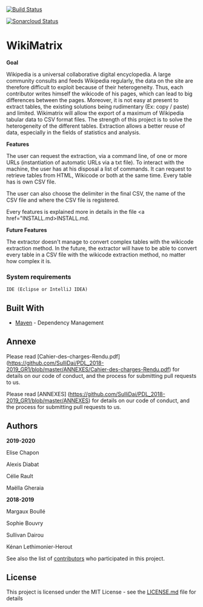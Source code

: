 [![Build Status](https://travis-ci.org/SulliDai/PDL_2018-2019_GR1.svg?branch=master)](https://travis-ci.org/SulliDai/PDL_2018-2019_GR1)

[![Sonarcloud Status](https://sonarcloud.io/api/project_badges/measure?project=PDL_2018-2019:Groupe1&metric=alert_status)](https://sonarcloud.io/dashboard?id=PDL_2018-2019%3AGroupe1)

# WikiMatrix


**Goal**

Wikipedia is a universal collaborative digital encyclopedia. A large community consults and feeds Wikipedia regularly, the data on the site are therefore difficult to exploit because of their heterogeneity. Thus, each contributor writes himself the wikicode of his pages, which can lead to big differences between the pages. Moreover, it is not easy at present to extract tables, the existing solutions being rudimentary (Ex: copy / paste) and limited. Wikimatrix will allow the export of a maximum of Wikipedia tabular data to CSV format files. The strength of this project is to solve the heterogeneity of the different tables. Extraction allows a better reuse of data, especially in the fields of statistics and analysis.

**Features**

The user can request the extraction, via a command line, of one or more URLs (instantiation of automatic URLs via a txt file). To interact with the machine, the user has at his disposal a list of commands. It can request to retrieve tables from HTML, Wikicode or both at the same time. Every table has is own CSV file.

The user can also choose the delimiter in the final CSV, the name of the CSV file and where the CSV file is registered. 

Every features is explained more in details in the file <a href="INSTALL.md>INSTALL.md</a>. 

**Future Features**

The extractor doesn't manage to convert complex tables with the wikicode extraction method. In the future, the extractor will have to be able to convert every table in a CSV file with the wikicode extraction method, no matter how complex it is.

### System requirements

```
IDE (Eclipse or IntelliJ IDEA)
```
## Built With

* [Maven](https://maven.apache.org/) - Dependency Management

## Annexe

Please read  [Cahier-des-charges-Rendu.pdf] (https://github.com/SulliDai/PDL_2018-2019_GR1/blob/master/ANNEXES/Cahier-des-charges-Rendu.pdf) for details on our code of conduct, and the process for submitting pull requests to us.

Please read  [ANNEXES] (https://github.com/SulliDai/PDL_2018-2019_GR1/blob/master/ANNEXES) for details on our code of conduct, and the process for submitting pull requests to us.


## Authors

**2019-2020**

Elise Chapon 

Alexis Diabat 

Célie Rault 

Maëlla Gheraia 

**2018-2019**

Margaux Boullé

Sophie Bouvry

Sullivan Dairou

Kénan Lethimonier-Herout


See also the list of [contributors](https://github.com/SulliDai/PDL_2018-2019_GR1/graphs/contributors) who participated in this project.

## License

This project is licensed under the MIT License - see the [LICENSE.md](LICENSE.md) file for details










